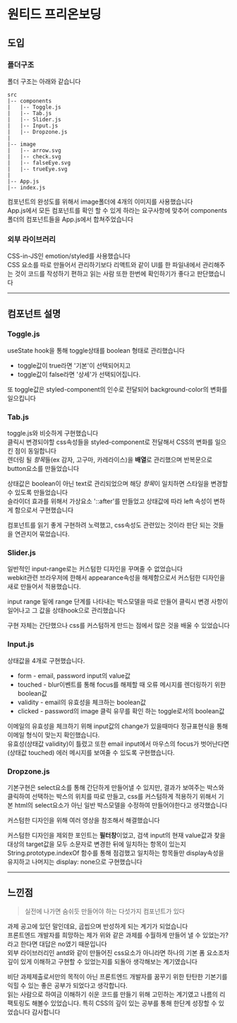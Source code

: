 <!-- prettier-ignore -->
# 원티드 프리온보딩

## 도입

### 폴더구조  
폴더 구조는 아래와 같습니다  

```
src
|-- components
|   |-- Toggle.js
|   |-- Tab.js
|   |-- Slider.js
|   |-- Input.js
|   |-- Dropzone.js
|
|-- image
|   |-- arrow.svg
|   |-- check.svg
|   |-- falseEye.svg
|   |-- trueEye.svg
|
|-- App.js
|-- index.js

```

컴포넌트의 완성도를 위해서 image폴더에 4개의 이미지를 사용했습니다   
App.js에서 모든 컴포넌트를 확인 할 수 있게 하라는 요구사항에 맞추어 components 폴더의 컴포넌트들을 App.js에서 합쳐주었습니다  

### 외부 라이브러리  
CSS-in-JS인 emotion/styled를 사용했습니다  
CSS 요소를 따로 만들어서 관리하기보다 리액트와 같이 UI를 한 파일내에서 관리해주는 것이 코드를 작성하기 편하고 읽는 사람 또한 한번에 확인하기가 좋다고 판단했습니다  

---

## 컴포넌트 설명

### Toggle.js

useState hook을 통해 toggle상태를 boolean 형태로 관리했습니다

- toggle값이 true라면 '기본'이 선택되어지고
- toggle값이 false라면 '상세'가 선택되어집니다.

또 toggle값은 styled-component의 인수로 전달되어 background-color의 변화를 일으킵니다  



### Tab.js

toggle.js와 비슷하게 구현했습니다   
클릭시 변경되야할 css속성들을 styled-component로 전달해서 CSS의 변화를 일으킨 점이 동일합니다   
렌더링 될 *항목*들(ex 감자, 고구마, 카레라이스)을 **배열**로 관리했으며 반복문으로 button요소를 만들었습니다    

상태값은 boolean이 아닌 text로 관리되었으며 해당 *항목*이 일치하면 스타일을 변경할 수 있도록 만들었습니다    
슬라이더 효과를 위해서 가상요소 '::after'를 만들었고 상태값에 따라 left 속성이 변하게 함으로서 구현했습니다  

컴포넌트를 읽기 좋게 구현하려 노력했고, css속성도 관련있는 것이라 판단 되는 것들을 연관지어 묶었습니다.  



### Slider.js

일반적인 input-range로는 커스텀한 디자인을 꾸며줄 수 없었습니다  
webkit관련 브라우저에 한해서 appearance속성을 해제함으로서 커스텀한 디자인을 새로 만들어서 적용했습니다.

input range 밑에 range 단계를 나타내는 박스모델을 따로 만들어 클릭시 변경 사항이 일어나고 그 값을 상태hook으로 관리했습니다

구현 자체는 간단했으나 css를 커스텀하게 만드는 점에서 많은 것을 배울 수 있었습니다



### Input.js

상태값을 4개로 구현했습니다.  

- form - email, password input의 value값  
- touched - blur이벤트를 통해 focus를 해제할 때 오류 메시지를 렌더링하기 위한 boolean값  
- validity - email의 유효성을 체크하는 boolean값  
- clicked - password의 image 클릭 유무를 확인 하는 toggle로서의 boolean값  

이메일의 유효성을 체크하기 위해 input값의 change가 있을때마다 정규표현식을 통해 이메일 형식이 맞는지 확인했습니다.  
유효성(상태값 validity)이 틀렸고 또한 email input에서 마우스의 focus가 벗어난다면(상태값 touched) 에러 메시지를 보여줄 수 있도록 구현했습니다.   



### Dropzone.js

기본구현은 select요소를 통해 간단하게 만들어낼 수 있지만, 결과가 보여주는 박스와 클릭하여 선택하는 박스의 위치를 따로 만들고, css를 커스텀하게 적용하기 위해서 기본 html의 select요소가 아닌 일반 박스모델을 수정하여 만들어야한다고 생각했습니다

커스텀한 디자인을 위해 여러 영상을 참조해서 해결했습니다  

커스텀한 디자인을 제외한 포인트는 **필터창**이었고, 검색 input의 현재 value값과 찾을 대상의 target값을 모두 소문자로 변경한 뒤에 일치하는 항목이 있는지 String.prototype.indexOf 함수를 통해 점검했고 일치하는 항목들만 display속성을 유지하고 나머지는 display: none으로 구현했습니다  

---



## 느낀점

> 실전에 나가면 숨쉬듯 만들어야 하는 다섯가지 컴포넌트가 있다

과제 공고에 있던 말인데요, 곱씹으며 반성하게 되는 계기가 되었습니다    
프론트엔드 개발자를 희망하는 제가 위와 같은 과제를 수월하게 만들어 낼 수 있었는가? 라고 한다면 대답은 no였기 때문입니다   
외부 라이브러리인 antd와 같이 만들어진 css요소가 아니라면 하나의 기본 폼 요소조차 깊이 있게 이해하고 구현할 수 있었는지를 되돌아 생각해보는 계기였습니다  

비단 과제제출로서만의 목적이 아닌 프론트엔드 개발자를 꿈꾸기 위한 탄탄한 기본기를 익힐 수 있는 좋은 공부가 되었다고 생각합니다.  
읽는 사람으로 하여금 이해하기 쉬운 코드를 만들기 위해 고민하는 계기였고 나름의 리팩토링도 해볼수 있었습니다. 특히 CSS의 깊이 있는 공부를 통해 한단계 성장할 수 있었습니다 감사합니다 
